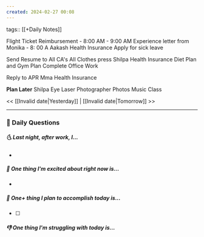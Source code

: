 ```yaml
---
created: 2024-02-27 00:08
---
```

tags:: [[+Daily Notes]]

Flight Ticket Reimbursement -  8:00 AM - 9:00 AM
Experience letter from Monika - 8: 00 A
Aakash Health Insurance
Apply for sick leave

Send Resume to All CA's
All Clothes press
Shilpa Health Insurance
Diet Plan and Gym Plan
Complete Office Work


Reply to APR
Mma Health Insurance

**Plan Later**
Shilpa Eye Laser
Photographer Photos
Music Class


<< [[Invalid date|Yesterday]] | [[Invalid date|Tomorrow]] >>

---
### 📅 Daily Questions
##### 🌜 Last night, after work, I...
- 

##### 🙌 One thing I'm excited about right now is...
- 

##### 🚀 One+ thing I plan to accomplish today is...
- [ ] 

##### 👎 One thing I'm struggling with today is...
